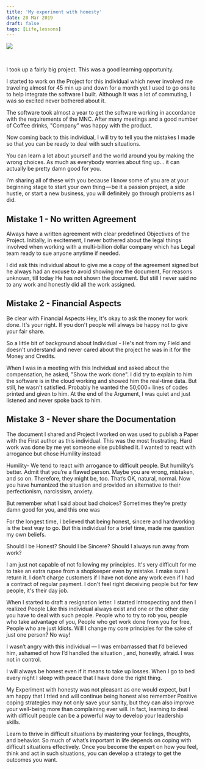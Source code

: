 ```yaml
---
title: 'My experiment with honesty'
date: 20 Mar 2019
draft: false
tags: [Life,lessons]
---
```


![](https://images.unsplash.com/photo-1486241699476-e92ba0f6feec?ixlib=rb-1.2.1&ixid=eyJhcHBfaWQiOjEyMDd9&auto=format&fit=crop&w=2390&q=80)

<br>

I took up a fairly big project. This was a good learning opportunity.

I started to work on the Project for this individual which never involved me traveling almost for 45 min up and down for a month yet I used to go onsite to help integrate the software I built. Although It was a lot of commuting, I was so excited never bothered about it.

The software took almost a year to get the software working in accordance with the requirements of the MNC.  After many meetings and a good number of Coffee drinks, "Company" was happy with the product.

Now coming back to this individual, I will try to tell you the mistakes I made so that you can be ready to deal with such situations.

You can learn a lot about yourself and the world around you by making the wrong choices. As much as everybody worries about fing up… it can actually be pretty damn good for you.

I’m sharing all of these with you because I know some of you are at your beginning stage to start your own thing — be it a passion project, a side hustle, or start a new business, you will definitely go through problems as I did.



## Mistake 1 - No written Agreement 
Always have a written agreement with clear predefined Objectives of the Project.  Initially, in excitement, I never bothered about the legal things involved when working with a multi-billion dollar company which has Legal team ready to sue anyone anytime if needed.
 
I did ask this individual about to give me a copy of the agreement signed but he always had an excuse to avoid showing me the document, For reasons unknown, till today He has not shown the document.
But still I never said no to any work and honestly did all the work assigned.

## Mistake 2 - Financial Aspects
 Be clear with Financial Aspects
 Hey, It's okay to ask the money for work done. It's your right. If you don't people will always be happy not to give your fair share.

So a little bit of background about Individual  - 
He's not from my Field and doesn't understand and never cared about the project he was in it for the Money and Credits. 

When I was in a meeting with this Individual  and asked about the compensation, he asked, "Show the work done". I did try to explain to him the software is in the cloud working and showed him the real-time data. But still, he wasn't satisfied. Probably he wanted the 50,000+  lines of codes printed and given to him.
At the end of the Argument, I was quiet and just listened and never spoke back to him.

## Mistake 3 - Never share the Documentation

The document I shared and Project I worked on was used to publish a Paper with the First author as this individual. This was the most frustrating. Hard work was done by me yet someone else published it. I wanted to react with arrogance but chose Humility instead

Humility- We tend to react with arrogance to difficult people. But humility’s better. Admit that you’re a flawed person. Maybe you are wrong, mistaken, and so on. Therefore, they might be, too. That’s OK, natural, normal. Now you have humanized the situation and provided an alternative to their perfectionism, narcissism, anxiety.

But remember what I said about bad choices? Sometimes they're pretty damn good for you, and this one was


For the longest time, I believed that being honest, sincere and hardworking is the best way to go.  But this individual for a brief time, made me question my own beliefs.

Should I be Honest? Should I be Sincere?   Should I always run away from work?

I am just not capable of not following my principles. It's very difficult for me to take an extra rupee from a shopkeeper even by mistake. I make sure I return it. I don't charge customers if I have not done any work even if I had a contract of regular payment. I don't feel right deceiving people but for few people, it's their day job.

When I started to draft a resignation letter. I started introspecting and then I realized People Like this individual always exist and one or the other day you have to deal with such people. People who to try to rob you, people who take advantage of you, People who get work done from you for free,
People who are just Idiots.
Will I change my core principles for the sake of just one person? No way!

I wasn’t angry with this individual — I was embarrassed that I’d believed him, ashamed of how I’d handled the situation , and, honestly, afraid. I was not in control.



I will always be honest even if it means to take up losses.
When I go to bed every night I sleep with peace that I have done the right thing.

My Experiment with honesty was not pleasant as one would expect, but I am happy that I tried and will continue being honest also remember Positive coping strategies may not only save your sanity, but they can also improve your well-being more than complaining ever will. In fact, learning to deal with difficult people can be a powerful way to develop your leadership skills.

Learn to thrive in difficult situations by mastering your feelings, thoughts, and behavior. So much of what’s important in life depends on coping with difficult situations effectively. Once you become the expert on how you feel, think and act in such situations, you can develop a strategy to get the outcomes you want.




